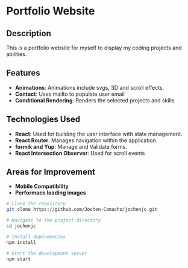 #  Portfolio Website

## Description

This is a portfolio website for myself to display my coding projects and abilities. 

## Features

- **Animations**: Animations include svgs, 3D and scroll effects.
- **Contact**: Uses mailto to populate user email
- **Conditional Rendering**: Renders the selected projects and skills

## Technologies Used

- **React**: Used for building the user interface with state management.
- **React Router**: Manages navigation within the application.
- **formik and Yup**: Manage and Validate forms.
- **React Intersection Observer**: Used for scroll events

## Areas for Improvement

- **Mobile Compatibility**
- **Performace loading images**

```bash
# Clone the repository
git clone https://github.com/Jochen-Camacho/jochenjc.git

# Navigate to the project directory
cd jochenjc

# Install dependencies
npm install

# Start the development server
npm start
```

